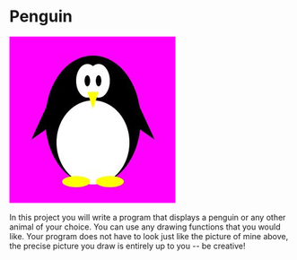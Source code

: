 Penguin
=============

![picture of penguin](Penguin.JPG)  

In this project you will write a program that displays a penguin or any other animal of your choice. You can use any drawing functions that you would like. Your program does not have to look just like the picture of mine above, the precise picture you draw is entirely up to you -- be creative!
